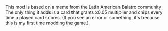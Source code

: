 This mod is based on a meme from the Latin American Balatro community
The only thing it adds is a card that grants x0.05 multiplier and chips every time a played card scores.
(If you see an error or something, it's because this is my first time modding the game.)
